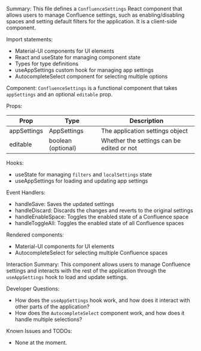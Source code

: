 Summary:
This file defines a `ConfluenceSettings` React component that allows users to manage Confluence settings, such as enabling/disabling spaces and setting default filters for the application. It is a client-side component.

Import statements:
- Material-UI components for UI elements
- React and useState for managing component state
- Types for type definitions
- useAppSettings custom hook for managing app settings
- AutocompleteSelect component for selecting multiple options

Component:
`ConfluenceSettings` is a functional component that takes `appSettings` and an optional `editable` prop.

Props:

| Prop        | Type                  | Description                               |
|-------------|-----------------------|-------------------------------------------|
| appSettings | AppSettings           | The application settings object          |
| editable    | boolean (optional)    | Whether the settings can be edited or not |

Hooks:
- useState for managing `filters` and `localSettings` state
- useAppSettings for loading and updating app settings

Event Handlers:
- handleSave: Saves the updated settings
- handleDiscard: Discards the changes and reverts to the original settings
- handleEnableSpace: Toggles the enabled state of a Confluence space
- handleToggleAll: Toggles the enabled state of all Confluence spaces

Rendered components:
- Material-UI components for UI elements
- AutocompleteSelect for selecting multiple Confluence spaces

Interaction Summary:
This component allows users to manage Confluence settings and interacts with the rest of the application through the `useAppSettings` hook to load and update settings.

Developer Questions:
- How does the `useAppSettings` hook work, and how does it interact with other parts of the application?
- How does the `AutocompleteSelect` component work, and how does it handle multiple selections?

Known Issues and TODOs:
- None at the moment.